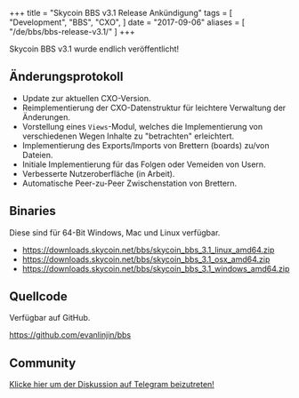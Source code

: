 +++
title = "Skycoin BBS v3.1 Release Ankündigung"
tags = [
    "Development",
    "BBS",
    "CXO",
]
date = "2017-09-06"
aliases = [
	"/de/bbs/bbs-release-v3.1/"
]
+++

Skycoin BBS v3.1 wurde endlich veröffentlicht!

## Änderungsprotokoll

- Update zur aktuellen CXO-Version.
- Reimplementierung der CXO-Datenstruktur für leichtere Verwaltung der Änderungen.
- Vorstellung eines `Views`-Modul, welches die Implementierung von verschiedenen Wegen Inhalte zu "betrachten" erleichtert.
- Implementierung des Exports/Imports von Brettern (boards) zu/von Dateien.
- Initiale Implementierung für das Folgen oder Vemeiden von Usern.
- Verbesserte Nutzeroberfläche (in Arbeit).
- Automatische Peer-zu-Peer Zwischenstation von Brettern.

## Binaries

Diese sind für 64-Bit Windows, Mac und Linux verfügbar.

- https://downloads.skycoin.net/bbs/skycoin_bbs_3.1_linux_amd64.zip
- https://downloads.skycoin.net/bbs/skycoin_bbs_3.1_osx_amd64.zip
- https://downloads.skycoin.net/bbs/skycoin_bbs_3.1_windows_amd64.zip

## Quellcode

Verfügbar auf GitHub.

https://github.com/evanlinjin/bbs

## Community

[Klicke hier um der Diskussion auf Telegram beizutreten!](https://t.me/skycoinbbs)
